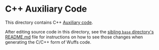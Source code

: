 # C++ Auxiliary Code

This directory contains C++ [Auxiliary code](/doc/note/auxiliary-code.md).

After editing source code in this directory, see the [sibling `base`
directory's README.md](/internal/cgen/base/README.md#making-changes) file for
instructions on how to see those changes when generating the C/C++ form of
Wuffs code.

